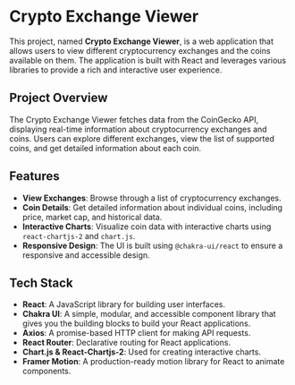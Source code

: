 # Crypto Exchange Viewer

This project, named **Crypto Exchange Viewer**, is a web application that allows users to view different cryptocurrency exchanges and the coins available on them. The application is built with React and leverages various libraries to provide a rich and interactive user experience.

## Project Overview

The Crypto Exchange Viewer fetches data from the CoinGecko API, displaying real-time information about cryptocurrency exchanges and coins. Users can explore different exchanges, view the list of supported coins, and get detailed information about each coin.

## Features

- **View Exchanges**: Browse through a list of cryptocurrency exchanges.
- **Coin Details**: Get detailed information about individual coins, including price, market cap, and historical data.
- **Interactive Charts**: Visualize coin data with interactive charts using `react-chartjs-2` and `chart.js`.
- **Responsive Design**: The UI is built using `@chakra-ui/react` to ensure a responsive and accessible design.

## Tech Stack

- **React**: A JavaScript library for building user interfaces.
- **Chakra UI**: A simple, modular, and accessible component library that gives you the building blocks to build your React applications.
- **Axios**: A promise-based HTTP client for making API requests.
- **React Router**: Declarative routing for React applications.
- **Chart.js & React-Chartjs-2**: Used for creating interactive charts.
- **Framer Motion**: A production-ready motion library for React to animate components.

